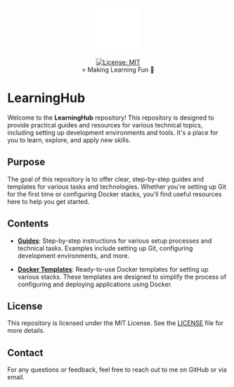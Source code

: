 <p align="center">
  <img src="_resources/images/shell-light.png" alt="Header" width="100" height="100"><br><br>
  <a href="https://opensource.org/licenses/MIT">
    <img src="https://img.shields.io/badge/License-MIT-yellow.svg" alt="License: MIT"></a><br>
    > Making Learning Fun 🚀</a>
</p>

# LearningHub

Welcome to the **LearningHub** repository! This repository is designed to provide practical guides and resources for various technical topics, including setting up development environments and tools. It's a place for you to learn, explore, and apply new skills.

## Purpose

The goal of this repository is to offer clear, step-by-step guides and templates for various tasks and technologies. Whether you're setting up Git for the first time or configuring Docker stacks, you'll find useful resources here to help you get started.

## Contents

- [**Guides**](./guides/): Step-by-step instructions for various setup processes and technical tasks. Examples include setting up Git, configuring development environments, and more.


- [**Docker Templates**](./docker/): Ready-to-use Docker templates for setting up various stacks. These templates are designed to simplify the process of configuring and deploying applications using Docker.

## License
This repository is licensed under the MIT License. See the [LICENSE](LICENSE) file for more details.

## Contact
For any questions or feedback, feel free to reach out to me on GitHub or via email.

